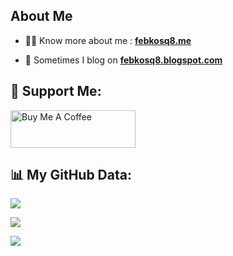 <!--
**febkosq8/febkosq8** is a ✨ _special_ ✨ repository because its `README.md` (this file) appears on your GitHub profile.-->

## About Me

- 🙋‍♂️ Know more about me : **[febkosq8.me](https://www.febkosq8.me/)**

- 🤔 Sometimes I blog on **[febkosq8.blogspot.com](https://febkosq8.blogspot.com/)**

## 🤝 Support Me:

<a href="https://www.buymeacoffee.com/febkosq8" target="_blank"><img src="https://cdn.buymeacoffee.com/buttons/v2/default-violet.png" alt="Buy Me A Coffee" height="60px" width="200px"></a>

## 📊 My GitHub Data:

![ ](https://github-readme-stats.vercel.app/api?username=febkosq8&theme=gruvbox&hide_border=false&include_all_commits=true&count_private=true)
</br>

![ ](https://github-readme-stats.vercel.app/api/top-langs/?username=febkosq8&theme=gruvbox&hide_border=false&include_all_commits=true&count_private=true&layout=compact)

![ ](https://goserve.febkosq8.me/imgAnalytics/febkosq8)
